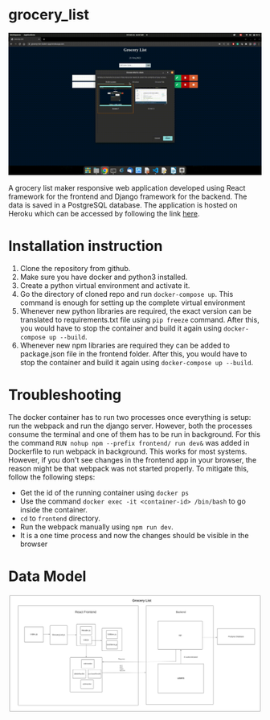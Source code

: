 # grocery_list
![](https://github.com/Tez01/grocery_list/blob/main/demo.gif)

A grocery list maker responsive web application developed using React framework for the frontend and Django framework for the backend. The data is saved in a PostgreSQL database. The application is hosted on Heroku which can be accessed by following the link [here](https://grocery-list-maker-app.herokuapp.com/). 

# Installation instruction
1. Clone the repository from github.
2. Make sure you have docker and python3 installed.
3. Create a python virtual environment and activate it.
4. Go the directory of cloned repo and run `docker-compose up`. This command is enough for setting up the
complete virtual environment
5. Whenever new python libraries are required, the exact version can be translated to requirements.txt file using `pip freeze` command. After this, you would have to stop the container and build it again using `docker-compose up --build`.
6. Whenever new npm libraries are required they can be added to package.json file in the frontend folder. After this, you would have to stop the container and build it again using `docker-compose up --build`.
# Troubleshooting
The docker container has to run two processes once everything is setup: run the webpack and run the django server. However, both the processes consume the terminal and one of them has to be run in background. For this the command `RUN nohup npm --prefix frontend/ run dev&` was added in Dockerfile to run webpack in background. This works for most systems. However, if you don't see changes in the frontend app in your browser, the reason might be that webpack was not started properly. To mitigate this, follow the following steps:
- Get the id of the running container using `docker ps`
- Use the command `docker exec -it <container-id> /bin/bash` to go inside the container.
- `cd` to `frontend` directory.
- Run the webpack manually using `npm run dev`.
- It is a one time process and now the changes should be visible in the browser

# Data Model
![](https://github.com/Tez01/grocery_list/blob/main/Data-Flow.svg)
